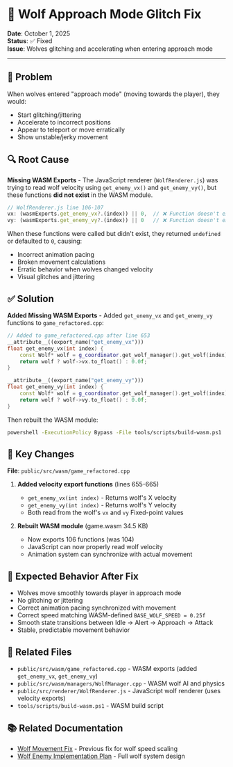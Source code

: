 # 🐺 Wolf Approach Mode Glitch Fix

**Date**: October 1, 2025  
**Status**: ✅ Fixed  
**Issue**: Wolves glitching and accelerating when entering approach mode

---

## 🐛 Problem

When wolves entered "approach mode" (moving towards the player), they would:
- Start glitching/jittering
- Accelerate to incorrect positions
- Appear to teleport or move erratically
- Show unstable/jerky movement

## 🔍 Root Cause

**Missing WASM Exports** - The JavaScript renderer (`WolfRenderer.js`) was trying to read wolf velocity using `get_enemy_vx()` and `get_enemy_vy()`, but these functions **did not exist** in the WASM module.

```javascript
// WolfRenderer.js line 106-107
vx: (wasmExports.get_enemy_vx?.(index)) || 0,  // ❌ Function doesn't exist!
vy: (wasmExports.get_enemy_vy?.(index)) || 0   // ❌ Function doesn't exist!
```

When these functions were called but didn't exist, they returned `undefined` or defaulted to `0`, causing:
- Incorrect animation pacing
- Broken movement calculations
- Erratic behavior when wolves changed velocity
- Visual glitches and jittering

## ✅ Solution

**Added Missing WASM Exports** - Added `get_enemy_vx` and `get_enemy_vy` functions to `game_refactored.cpp`:

```cpp
// Added to game_refactored.cpp after line 653
__attribute__((export_name("get_enemy_vx")))
float get_enemy_vx(int index) {
    const Wolf* wolf = g_coordinator.get_wolf_manager().get_wolf(index);
    return wolf ? wolf->vx.to_float() : 0.0f;
}

__attribute__((export_name("get_enemy_vy")))
float get_enemy_vy(int index) {
    const Wolf* wolf = g_coordinator.get_wolf_manager().get_wolf(index);
    return wolf ? wolf->vy.to_float() : 0.0f;
}
```

Then rebuilt the WASM module:
```bash
powershell -ExecutionPolicy Bypass -File tools/scripts/build-wasm.ps1
```

## 📝 Key Changes

**File**: `public/src/wasm/game_refactored.cpp`

1. **Added velocity export functions** (lines 655-665)
   - `get_enemy_vx(int index)` - Returns wolf's X velocity
   - `get_enemy_vy(int index)` - Returns wolf's Y velocity
   - Both read from the wolf's `vx` and `vy` Fixed-point values

2. **Rebuilt WASM module** (game.wasm 34.5 KB)
   - Now exports 106 functions (was 104)
   - JavaScript can now properly read wolf velocity
   - Animation system can synchronize with actual movement

## 🧪 Expected Behavior After Fix

- Wolves move smoothly towards player in approach mode
- No glitching or jittering
- Correct animation pacing synchronized with movement
- Correct speed matching WASM-defined `BASE_WOLF_SPEED = 0.25f`
- Smooth state transitions between Idle → Alert → Approach → Attack
- Stable, predictable movement behavior

## 🎯 Related Files

- `public/src/wasm/game_refactored.cpp` - WASM exports (added `get_enemy_vx`, `get_enemy_vy`)
- `public/src/wasm/managers/WolfManager.cpp` - WASM wolf AI and physics
- `public/src/renderer/WolfRenderer.js` - JavaScript wolf renderer (uses velocity exports)
- `tools/scripts/build-wasm.ps1` - WASM build script

## 📚 Related Documentation

- [Wolf Movement Fix](MOVEMENT_FIX.md) - Previous fix for wolf speed scaling
- [Wolf Enemy Implementation Plan](WOLF_ENEMY_IMPLEMENTATION_PLAN.md) - Full wolf system design
